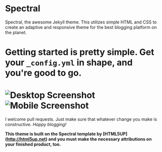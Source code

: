 # Spectral
Spectral, the awesome Jekyll theme. This utilizes simple HTML and CSS to create an adaptive and responsive theme for the best blogging platform on the planet.

Getting started is pretty simple. Get your `_config.yml` in shape, and you're good to go.
===
![Desktop Screenshot](https://raw.github.com/umangraghuvanshi/spectral/master/images/screenshot-desktop.png)
![Mobile Screenshot](https://raw.github.com/umangraghuvanshi/spectral/master/images/screenshot-mobile.png)
===
I welcome pull requests. Just make sure that whatever change you make is constructive. *Happy blogging!*

__**This theme is built on the Spectral template by [HTML5UP] (http://html5up.net) and you must make the necessary attributions on your finished product, too.**__

